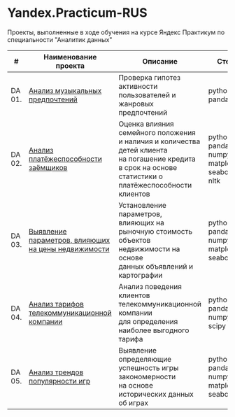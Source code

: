 # Yandex.Practicum-RUS
Проекты, выполненные в ходе обучения на курсе Яндекс Практикум по специальности "Аналитик данных"


| #    | Наименование проекта                | Описание                                                     | Стек                                                         |
| ---- | ------------------------------------------------------------ | ------------------------------------------------------------ | ------------------------------------------------------------ |
| DA 01.   | [Анализ музыкальных предпочтений](https://github.com/mvs834/Yandex.Practicum-RUS/blob/92984f4b379980a681aa6aa0397c61cccecb6048/Music%20preferences%20analysis/Music_preferences_analysis.ipynb) | Проверка гипотез активности <br/> пользователей и жанровых предпочтений | python, pandas       |
| DA 02.   | [Анализ платёжеспособности заёмщиков](https://github.com/mvs834/Yandex.Practicum-RUS/blob/a8f2a8e306225c6d77503597e2c679d868478e21/Bank%20credit%20scoring/Bank_credit_scoring.ipynb) | Оценка влияния семейного положения <br/> и наличия и количества детей клиента <br/> на погашение кредита в срок на основе <br/> статистики о платёжеспособности клиентов | python, pandas, numpy, matplotlib, seaborn, nltk |
| DA 03.   | [Выявление параметров, влияющих на цены недвижимости](https://github.com/mvs834/Yandex.Practicum-RUS/blob/79d8ea902e31eb15fa6a705b4f71b5567d45d7d6/Real%20estate%20price%20analysis/Real_estate_price_analysis.ipynb) | Установление параметров, <br/> влияющих на рыночную стоимость <br/> объектов недвижимости на основе <br/> данных объявлений и картографии | python, pandas, numpy, matplotlib, seaborn |
| DA 04.   | [Анализ тарифов телекоммуникационной компании](https://github.com/mvs834/Yandex.Practicum-RUS/blob/29fa79bf3fdc94f38af425a2d00b6565037549b7/Telecom%20tariff%20analysis/Telecom_tariff_analysis.ipynb) | Анализ поведения клиентов телекоммуникационной компании <br/> для определения наиболее выгодного тарифа | python, pandas, numpy, scipy |
| DA 05.   | [Анализ трендов популярности игр](https://github.com/mvs834/Yandex.Practicum-RUS/blob/70c59be797102d116f4c28cddf0e1248c2386344/Games%20popularity%20trends%20analysis/Games_popularity_trends_analysis.ipynb) | Выявление определяющие успешность игры закономерности <br/> на основе исторических данных об играх | python, pandas, numpy, matplotlib, seaborn |

